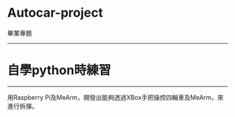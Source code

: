 # Autocar-project
畢業專題

------------------------------

# 自學python時練習

------------------------------

用Raspberry Pi及MeArm，開發出能夠透過XBox手把操控四輪車及MeArm，來進行拆彈。

